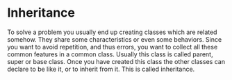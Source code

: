 # Inheritance

To solve a problem you usually end up creating classes which are related somehow. They share some characteristics or even some behaviors. Since you want to avoid repetition, and thus errors, you want to collect all these common features in a common class. Usually this class is called parent, super or base class. Once you have created this class the other classes can declare to be like it, or to inherit from it. This is called inheritance.
